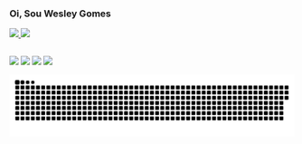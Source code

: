 ### Oi, Sou Wesley Gomes

<div>
  <a href="https://github.com/WesleyGCosta">
  <img height="180em" src="https://github-readme-stats.vercel.app/api?username=WesleyGCosta&show_icons=true&theme=dark&include_all_commits=true&count_private=true"/>
  <img height="180em" src="https://github-readme-stats.vercel.app/api/top-langs/?username=WesleyGCosta&layout=compact&langs_count=7&theme=dark"/>
</div>
  
 ##
  
  <div> 
  
  <a href="https://www.instagram.com/wesley.gomesk/" target="_blank"><img src="https://img.shields.io/badge/-Instagram-%23E4405F?style=for-the-badge&logo=instagram&logoColor=white" target="_blank"></a>
    <a href="https://github.com/WesleyGCosta/" target="_blank"><img src = "https://img.shields.io/badge/GitHub-100000?style=for-the-badge&logo=github&logoColor=white" target="_blank"></a>
  <a href = "mailto:wesleygomescosta825@gmail.com"><img src="https://img.shields.io/badge/-Gmail-%23333?style=for-the-badge&logo=gmail&logoColor=white" target="_blank"></a>
  <a href="https://www.linkedin.com/in/wesley-gomes-/" target="_blank"><img src="https://img.shields.io/badge/-LinkedIn-%230077B5?style=for-the-badge&logo=linkedin&logoColor=white" target="_blank"></a>
 
   ![Snake animation](https://github.com/WesleyGCosta/WesleyGCosta/blob/output/github-contribution-grid-snake.svg)
    
</div>
